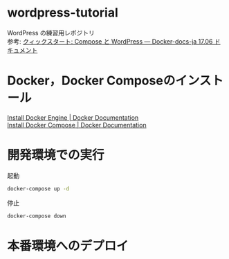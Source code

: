 # wordpress-tutorial
WordPress の練習用レポジトリ  
参考: [クィックスタート: Compose と WordPress — Docker\-docs\-ja 17\.06 ドキュメント](https://docs.docker.jp/compose/wordpress.html)

# Docker，Docker Composeのインストール
[Install Docker Engine \| Docker Documentation](https://docs.docker.com/engine/install/)  
[Install Docker Compose \| Docker Documentation](https://docs.docker.com/compose/install/)

# 開発環境での実行
起動

```bash
docker-compose up -d
```

停止

```bash
docker-compose down
```

# 本番環境へのデプロイ

